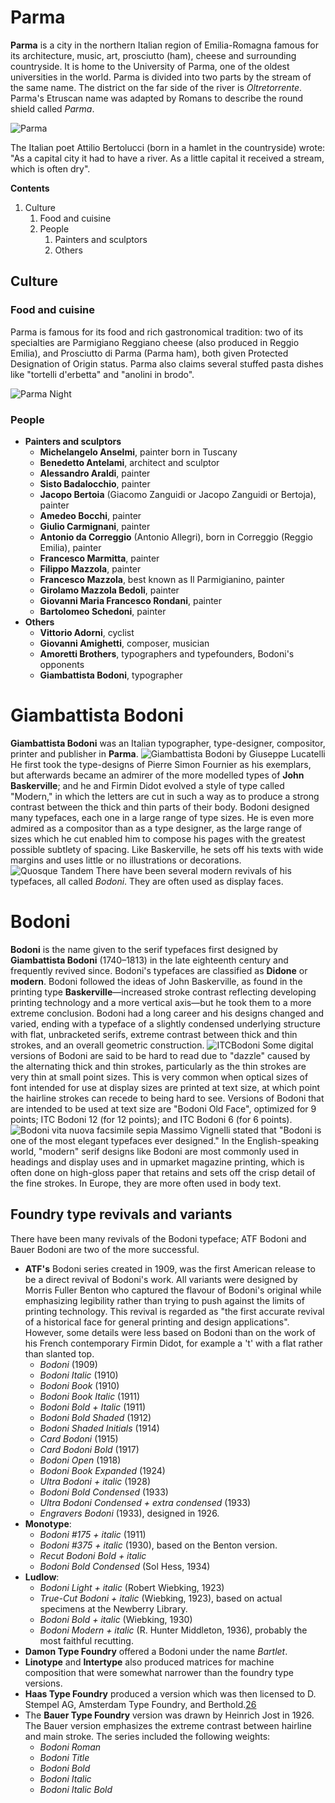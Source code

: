 # Parma

**Parma** is a city in the northern Italian region of Emilia-Romagna famous for its architecture, music, art, prosciutto (ham), cheese and surrounding countryside. It is home to the University of Parma, one of the oldest universities in the world. Parma is divided into two parts by the stream of the same name. The district on the far side of the river is *Oltretorrente*. Parma's Etruscan name was adapted by Romans to describe the round shield called *Parma*.

![Parma][image-1]

The Italian poet Attilio Bertolucci (born in a hamlet in the countryside) wrote: "As a capital city it had to have a river. As a little capital it received a stream, which is often dry".

**Contents**
1. Culture
    1. Food and cuisine
    1. People
        1. Painters and sculptors
        1. Others

## Culture
### Food and cuisine
Parma is famous for its food and rich gastronomical tradition: two of its specialties are Parmigiano Reggiano cheese (also produced in Reggio Emilia), and Prosciutto di Parma (Parma ham), both given Protected Designation of Origin status. Parma also claims several stuffed pasta dishes like "tortelli d'erbetta" and "anolini in brodo".

![Parma Night][image-2]

### People
* **Painters and sculptors**
	* **Michelangelo Anselmi**, painter born in Tuscany
	* **Benedetto Antelami**, architect and sculptor
	* **Alessandro Araldi**, painter
	* **Sisto Badalocchio**, painter
	* **Jacopo Bertoia** (Giacomo Zanguidi or Jacopo Zanguidi or Bertoja), painter
	* **Amedeo Bocchi**, painter
	* **Giulio Carmignani**, painter
	* **Antonio da Correggio** (Antonio Allegri), born in Correggio (Reggio Emilia), painter
	* **Francesco Marmitta**, painter
	* **Filippo Mazzola**, painter
	* **Francesco Mazzola**, best known as Il Parmigianino, painter
	* **Girolamo Mazzola Bedoli**, painter
	* **Giovanni Maria Francesco Rondani**, painter
	* **Bartolomeo Schedoni**, painter
* **Others**
	* **Vittorio Adorni**, cyclist
	* **Giovanni Amighetti**, composer, musician
	* **Amoretti Brothers**, typographers and typefounders, Bodoni's opponents
	* **Giambattista Bodoni**, typographer

# Giambattista Bodoni
**Giambattista Bodoni** was an Italian typographer, type-designer, compositor, printer and publisher in **Parma**.
![Giambattista Bodoni by Giuseppe Lucatelli][image-3]
He first took the type-designs of Pierre Simon Fournier as his exemplars, but afterwards became an admirer of the more modelled types of **John Baskerville**; and he and Firmin Didot evolved a style of type called "Modern," in which the letters are cut in such a way as to produce a strong contrast between the thick and thin parts of their body. Bodoni designed many typefaces, each one in a large range of type sizes. He is even more admired as a compositor than as a type designer, as the large range of sizes which he cut enabled him to compose his pages with the greatest possible subtlety of spacing. Like Baskerville, he sets off his texts with wide margins and uses little or no illustrations or decorations.
![Quosque Tandem][image-4]
There have been several modern revivals of his typefaces, all called *Bodoni*. They are often used as display faces.

# Bodoni
**Bodoni** is the name given to the serif typefaces first designed by **Giambattista Bodoni** (1740–1813) in the late eighteenth century and frequently revived since. Bodoni's typefaces are classified as **Didone** or **modern**. Bodoni followed the ideas of John Baskerville, as found in the printing type **Baskerville**—increased stroke contrast reflecting developing printing technology and a more vertical axis—but he took them to a more extreme conclusion. Bodoni had a long career and his designs changed and varied, ending with a typeface of a slightly condensed underlying structure with flat, unbracketed serifs, extreme contrast between thick and thin strokes, and an overall geometric construction.
![ITCBodoni][image-5]
Some digital versions of Bodoni are said to be hard to read due to "dazzle" caused by the alternating thick and thin strokes, particularly as the thin strokes are very thin at small point sizes. This is very common when optical sizes of font intended for use at display sizes are printed at text size, at which point the hairline strokes can recede to being hard to see. Versions of Bodoni that are intended to be used at text size are "Bodoni Old Face", optimized for 9 points; ITC Bodoni 12 (for 12 points); and ITC Bodoni 6 (for 6 points).
![Bodoni vita nuova facsimile sepia][image-6]
Massimo Vignelli stated that "Bodoni is one of the most elegant typefaces ever designed." In the English-speaking world, "modern" serif designs like Bodoni are most commonly used in headings and display uses and in upmarket magazine printing, which is often done on high-gloss paper that retains and sets off the crisp detail of the fine strokes. In Europe, they are more often used in body text.

## Foundry type revivals and variants
There have been many revivals of the Bodoni typeface; ATF Bodoni and Bauer Bodoni are two of the more successful.
* **ATF's** Bodoni series created in 1909, was the first American release to be a direct revival of Bodoni's work. All variants were designed by Morris Fuller Benton who captured the flavour of Bodoni's original while emphasizing legibility rather than trying to push against the limits of printing technology. This revival is regarded as "the first accurate revival of a historical face for general printing and design applications". However, some details were less based on Bodoni than on the work of his French contemporary Firmin Didot, for example a 't' with a flat rather than slanted top.
	* _Bodoni_ (1909)
	* _Bodoni Italic_ (1910)
	* _Bodoni Book_ (1910)
	* _Bodoni Book Italic_ (1911)
	* _Bodoni Bold + Italic_ (1911)
	* _Bodoni Bold Shaded_ (1912)
	* _Bodoni Shaded Initials_ (1914)
	* _Card Bodoni_ (1915)
	* _Card Bodoni Bold_ (1917)
	* _Bodoni Open_ (1918)
	* _Bodoni Book Expanded_ (1924)
	* _Ultra Bodoni + italic_ (1928)
	* _Bodoni Bold Condensed_ (1933)
	* _Ultra Bodoni Condensed + extra condensed_ (1933)
	* _Engravers Bodoni_ (1933), designed in 1926.
* **Monotype**:
	* _Bodoni #175 + italic_ (1911)
	* _Bodoni #375 + italic_ (1930), based on the Benton version.
	* _Recut Bodoni Bold + italic_
	* _Bodoni Bold Condensed_ (Sol Hess, 1934)
* **Ludlow**:
	* _Bodoni Light + italic_ (Robert Wiebking, 1923)
	* _True-Cut Bodoni + italic_ (Wiebking, 1923), based on actual specimens at the Newberry Library.
	* _Bodoni Bold + italic_ (Wiebking, 1930)
	* _Bodoni Modern + italic_ (R. Hunter Middleton, 1936), probably the most faithful recutting.
* **Damon Type Foundry** offered a Bodoni under the name _Bartlet_.
* **Linotype** and **Intertype** also produced matrices for machine composition that were somewhat narrower than the foundry type versions.
* **Haas Type Foundry** produced a version which was then licensed to D. Stempel AG, Amsterdam Type Foundry, and Berthold.[26]()
* The **Bauer Type Foundry** version was drawn by Heinrich Jost in 1926. The Bauer version emphasizes the extreme contrast between hairline and main stroke. The series included the following weights:
	* _Bodoni Roman_
	* _Bodoni Title_
	* _Bodoni Bold_
	* _Bodoni Italic_
	* _Bodoni Italic Bold_



[image-1]:	https://upload.wikimedia.org/wikipedia/commons/thumb/c/ce/Parma-pjt7.jpg/1920px-Parma-pjt7.jpg
[image-2]:	https://upload.wikimedia.org/wikipedia/commons/thumb/d/d0/09_Parma_night%2C_Italy_-_%E3%82%A4%E3%82%BF%E3%83%AA%E3%82%A2%E3%81%AE%E3%82%AB%E3%83%95%E3%82%A7.jpg/764px-09_Parma_night%2C_Italy_-_%E3%82%A4%E3%82%BF%E3%83%AA%E3%82%A2%E3%81%AE%E3%82%AB%E3%83%95%E3%82%A7.jpg
[image-3]:	https://upload.wikimedia.org/wikipedia/commons/5/55/Giambattista_Bodoni_by_Giuseppe_Lucatelli.jpg
[image-4]:	https://upload.wikimedia.org/wikipedia/commons/thumb/4/4f/Quosque_tandem.jpg/800px-Quosque_tandem.jpg
[image-5]:	https://upload.wikimedia.org/wikipedia/commons/a/a0/ITCBodoni.png
[image-6]:	https://upload.wikimedia.org/wikipedia/en/thumb/2/2b/Bodoni_vita_nuova_facsimile_sepia.png/1920px-Bodoni_vita_nuova_facsimile_sepia.png
